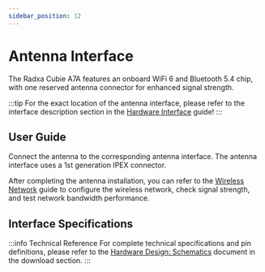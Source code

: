 ```yaml
---
sidebar_position: 12
---
```


# Antenna Interface

The Radxa Cubie A7A features an onboard WiFi 6 and Bluetooth 5.4 chip, with one reserved antenna connector for enhanced signal strength.

:::tip
For the exact location of the antenna interface, please refer to the interface description section in the [Hardware Interface](./hardware-info) guide!
:::

## User Guide

Connect the antenna to the corresponding antenna interface. The antenna interface uses a 1st generation IPEX connector.

After completing the antenna installation, you can refer to the [Wireless Network](../system-config/wifi_usage) guide to configure the wireless network, check signal strength, and test network bandwidth performance.

## Interface Specifications

:::info Technical Reference
For complete technical specifications and pin definitions, please refer to the [Hardware Design: Schematics](../download) document in the download section.
:::

